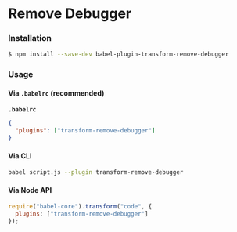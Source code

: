 # Remove Debugger

### Installation

```sh
$ npm install --save-dev babel-plugin-transform-remove-debugger
```

### Usage

#### Via `.babelrc` (recommended)

**`.babelrc`**

```json
{
  "plugins": ["transform-remove-debugger"]
}
```

#### Via CLI

```sh
babel script.js --plugin transform-remove-debugger
```

#### Via Node API

```js
require("babel-core").transform("code", {
  plugins: ["transform-remove-debugger"]
});
```
